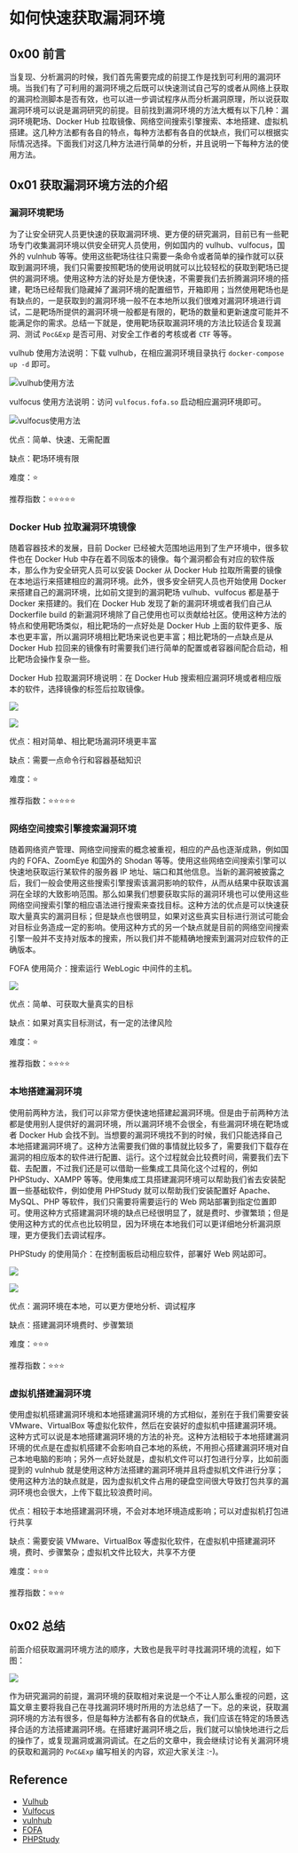 # 如何快速获取漏洞环境

## 0x00 前言

当复现、分析漏洞的时候，我们首先需要完成的前提工作是找到可利用的漏洞环境。当我们有了可利用的漏洞环境之后既可以快速测试自己写的或者从网络上获取的漏洞检测脚本是否有效，也可以进一步调试程序从而分析漏洞原理，所以说获取漏洞环境可以说是漏洞研究的前提。目前找到漏洞环境的方法大概有以下几种：漏洞环境靶场、Docker Hub 拉取镜像、网络空间搜索引擎搜索、本地搭建、虚拟机搭建。这几种方法都有各自的特点，每种方法都有各自的优缺点，我们可以根据实际情况选择。下面我们对这几种方法进行简单的分析，并且说明一下每种方法的使用方法。

## 0x01 获取漏洞环境方法的介绍

### 漏洞环境靶场

为了让安全研究人员更快速的获取漏洞环境、更方便的研究漏洞，目前已有一些靶场专门收集漏洞环境以供安全研究人员使用，例如国内的 vulhub、vulfocus，国外的 vulnhub 等等。使用这些靶场往往只需要一条命令或者简单的操作就可以获取到漏洞环境，我们只需要按照靶场的使用说明就可以比较轻松的获取到靶场已提供的漏洞环境。使用这种方法的好处是方便快速，不需要我们去折腾漏洞环境的搭建，靶场已经帮我们隐藏掉了漏洞环境的配置细节，开箱即用；当然使用靶场也是有缺点的，一是获取到的漏洞环境一般不在本地所以我们很难对漏洞环境进行调试，二是靶场所提供的漏洞环境一般都是有限的，靶场的数量和更新速度可能并不能满足你的需求。总结一下就是，使用靶场获取漏洞环境的方法比较适合复现漏洞、测试 `Poc&Exp` 是否可用、对安全工作者的考核或者 `CTF` 等等。

vulhub 使用方法说明：下载 vulhub，在相应漏洞环境目录执行 `docker-compose up -d` 即可。

![vulhub使用方法](vulhub.png)

vulfocus 使用方法说明：访问 `vulfocus.fofa.so` 启动相应漏洞环境即可。

![vulfocus使用方法](vulfocus.png)

优点：简单、快速、无需配置

缺点：靶场环境有限

难度：⭐

推荐指数：⭐⭐⭐⭐⭐

### Docker Hub 拉取漏洞环境镜像

随着容器技术的发展，目前 Docker 已经被大范围地运用到了生产环境中，很多软件也在 Docker Hub 中存在着不同版本的镜像。每个漏洞都会有对应的软件版本，那么作为安全研究人员可以安装 Docker 从 Docker Hub 拉取所需要的镜像在本地运行来搭建相应的漏洞环境。此外，很多安全研究人员也开始使用 Docker 来搭建自己的漏洞环境，比如前文提到的漏洞靶场 vulhub、vulfocus 都是基于 Docker 来搭建的。我们在 Docker Hub 发现了新的漏洞环境或者我们自己从 Dockerfile build 的新漏洞环境除了自己使用也可以贡献给社区。使用这种方法的特点和使用靶场类似，相比靶场的一点好处是 Docker Hub 上面的软件更多、版本也更丰富，所以漏洞环境相比靶场来说也更丰富；相比靶场的一点缺点是从 Docker Hub 拉回来的镜像有时需要我们进行简单的配置或者容器间配合启动，相比靶场会操作复杂一些。

Docker Hub 拉取漏洞环境说明：在 Docker Hub 搜索相应漏洞环境或者相应版本的软件，选择镜像的标签后拉取镜像。

![](docker1.png)

![](docker2.png)

优点：相对简单、相比靶场漏洞环境更丰富

缺点：需要一点命令行和容器基础知识

难度：⭐

推荐指数：⭐⭐⭐⭐⭐

### 网络空间搜索引擎搜索漏洞环境

随着网络资产管理、网络空间搜索的概念被重视，相应的产品也逐渐成熟，例如国内的 FOFA、ZoomEye 和国外的 Shodan 等等。使用这些网络空间搜索引擎可以快速地获取运行某软件的服务器 IP 地址、端口和其他信息。当新的漏洞被披露之后，我们一般会使用这些搜索引擎搜索该漏洞影响的软件，从而从结果中获取该漏洞在全球的大致影响范围。那么如果我们想要获取实际的漏洞环境也可以使用这些网络空间搜索引擎的相应语法进行搜索来查找目标。这种方法的优点是可以快速获取大量真实的漏洞目标；但是缺点也很明显，如果对这些真实目标进行测试可能会对目标业务造成一定的影响。使用这种方式的另一个缺点就是目前的网络空间搜索引擎一般并不支持对版本的搜索，所以我们并不能精确地搜索到漏洞对应软件的正确版本。

FOFA 使用简介：搜索运行 WebLogic 中间件的主机。

![](fofa.png)

优点：简单、可获取大量真实的目标

缺点：如果对真实目标测试，有一定的法律风险

难度：⭐

推荐指数：⭐⭐⭐⭐

### 本地搭建漏洞环境

使用前两种方法，我们可以非常方便快速地搭建起漏洞环境。但是由于前两种方法都是使用别人提供好的漏洞环境，所以漏洞环境不会很全，有些漏洞环境在靶场或者 Docker Hub 会找不到。当想要的漏洞环境找不到的时候，我们只能选择自己本地搭建漏洞环境了。这种方法需要我们做的事情就比较多了，需要我们下载存在漏洞的相应版本的软件进行配置、运行。这个过程就会比较费时间，需要我们去下载、去配置，不过我们还是可以借助一些集成工具简化这个过程的，例如 PHPStudy、XAMPP 等等。使用集成工具搭建漏洞环境可以帮助我们省去安装配置一些基础软件，例如使用 PHPStudy 就可以帮助我们安装配置好 Apache、MySQL、PHP 等软件，我们只需要将需要运行的 Web 网站部署到指定位置即可。使用这种方式搭建漏洞环境的缺点已经很明显了，就是费时、步骤繁琐；但是使用这种方式的优点也比较明显，因为环境在本地我们可以更详细地分析漏洞原理，更方便我们去调试程序。

PHPStudy 的使用简介：在控制面板启动相应软件，部署好 Web 网站即可。

![](phpstudy.png)

![](website.png)

优点：漏洞环境在本地，可以更方便地分析、调试程序

缺点：搭建漏洞环境费时、步骤繁琐

难度：⭐⭐⭐

推荐指数：⭐⭐⭐

### 虚拟机搭建漏洞环境

使用虚拟机搭建漏洞环境和本地搭建漏洞环境的方式相似，差别在于我们需要安装 VMware、VirtualBox 等虚拟化软件，然后在安装好的虚拟机中搭建漏洞环境。这种方式可以说是本地搭建漏洞环境的方法的补充。这种方法相较于本地搭建漏洞环境的优点是在虚拟机搭建不会影响自己本地的系统，不用担心搭建漏洞环境对自己本地电脑的影响；另外一点好处就是，虚拟机文件可以打包进行分享，比如前面提到的 vulnhub 就是使用这种方法搭建的漏洞环境并且将虚拟机文件进行分享；使用这种方法的缺点就是，因为虚拟机文件占用的硬盘空间很大导致打包共享的漏洞环境也会很大，上传下载比较浪费时间。

优点：相较于本地搭建漏洞环境，不会对本地环境造成影响；可以对虚拟机打包进行共享

缺点：需要安装 VMware、VirtualBox 等虚拟化软件，在虚拟机中搭建漏洞环境，费时、步骤繁杂；虚拟机文件比较大，共享不方便

难度：⭐⭐⭐

推荐指数：⭐⭐⭐

## 0x02 总结

前面介绍获取漏洞环境方法的顺序，大致也是我平时寻找漏洞环境的流程，如下图：

![](flow.png)

作为研究漏洞的前提，漏洞环境的获取相对来说是一个不让人那么重视的问题，这篇文章主要将我自己在寻找漏洞环境时所用的方法总结了一下。总的来说，获取漏洞环境的方法有很多，但是每种方法都有各自的优缺点，我们应该在特定的场景选择合适的方法搭建漏洞环境。在搭建好漏洞环境之后，我们就可以愉快地进行之后的操作了，或复现漏洞或漏洞调试。在之后的文章中，我会继续讨论有关漏洞环境的获取和漏洞的 `PoC&Exp` 编写相关的内容，欢迎大家关注 :-)。

## Reference

- [Vulhub](https://github.com/vulhub/vulhub)
- [Vulfocus](https://github.com/fofapro/vulfocus)
- [vulnhub](https://www.vulnhub.com/)
- [FOFA](https://fofa.so)
- [PHPStudy](https://www.xp.cn/)